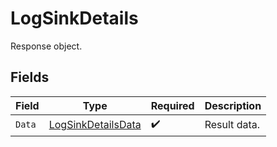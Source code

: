 # LogSinkDetails

Response object.


## Fields

| Field                                                           | Type                                                            | Required                                                        | Description                                                     |
| --------------------------------------------------------------- | --------------------------------------------------------------- | --------------------------------------------------------------- | --------------------------------------------------------------- |
| `Data`                                                          | [LogSinkDetailsData](../../models/shared/logsinkdetailsdata.md) | :heavy_check_mark:                                              | Result data.                                                    |